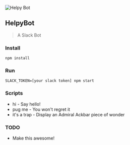 ![Helpy Bot](http://i.imgur.com/7NptCgF.png)

## HelpyBot

> A Slack Bot

### Install

```
npm install
```

### Run

```
SLACK_TOKEN=[your slack token] npm start
```

### Scripts

- hi - Say hello!
- pug me - You won't regret it
- it's a trap - Display an Admiral Ackbar piece of wonder

### TODO

- Make this awesome!
